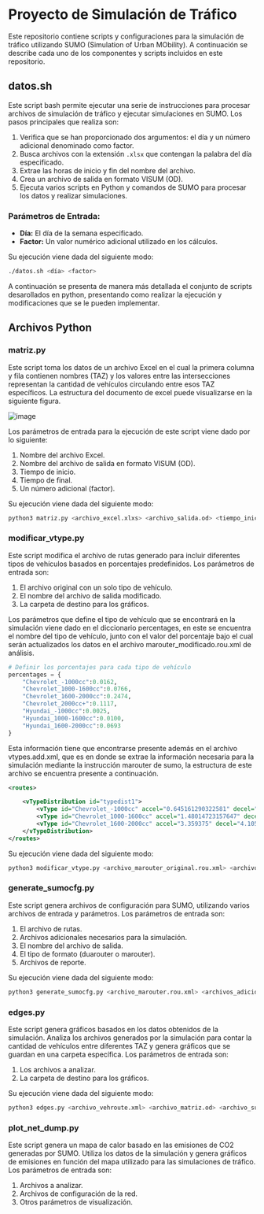 # Proyecto de Simulación de Tráfico

Este repositorio contiene scripts y configuraciones para la simulación de tráfico utilizando SUMO (Simulation of Urban MObility). A continuación se describe cada uno de los componentes y scripts incluidos en este repositorio.

## datos.sh

Este script bash permite ejecutar una serie de instrucciones para procesar archivos de simulación de tráfico y ejecutar simulaciones en SUMO. Los pasos principales que realiza son:

1. Verifica que se han proporcionado dos argumentos: el día y un número adicional denominado como factor.
2. Busca archivos con la extensión `.xlsx` que contengan la palabra del día especificado.
3. Extrae las horas de inicio y fin del nombre del archivo.
4. Crea un archivo de salida en formato VISUM (OD).
5. Ejecuta varios scripts en Python y comandos de SUMO para procesar los datos y realizar simulaciones.

### Parámetros de Entrada:
- **Día:** El día de la semana especificado.
- **Factor:** Un valor numérico adicional utilizado en los cálculos.

Su ejecución viene dada del siguiente modo:
```bash
./datos.sh <día> <factor>
```

A continuación se presenta de manera más detallada el conjunto de scripts desarollados en python, presentando como realizar la ejecución y modificaciones que se le pueden implementar.

## Archivos Python

### matriz.py

Este script toma los datos de un archivo Excel en el cual la primera columna y fila contienen nombres (TAZ) y los valores entre las intersecciones representan la cantidad de vehículos circulando entre esos TAZ específicos. La estructura del documento de excel puede visualizarse en la siguiente figura.

![image](https://github.com/user-attachments/assets/f64c3f8f-eee5-43cb-8872-8f80f1690b85)

Los parámetros de entrada para la ejecución de este script viene dado por lo siguiente:
1. Nombre del archivo Excel.
2. Nombre del archivo de salida en formato VISUM (OD).
3. Tiempo de inicio.
4. Tiempo de final.
5. Un número adicional (factor).

Su ejecución viene dada del siguiente modo:
```bash
python3 matriz.py <archivo_excel.xlxs> <archivo_salida.od> <tiempo_inicio_simulacion> <tiempo_final_simulacion> <factor>
```

### modificar_vtype.py

Este script modifica el archivo de rutas generado para incluir diferentes tipos de vehículos basados en porcentajes predefinidos. Los parámetros de entrada son:
1. El archivo original con un solo tipo de vehículo.
2. El nombre del archivo de salida modificado.
3. La carpeta de destino para los gráficos.

Los parámetros que define el tipo de vehículo que se encontrará en la simulación viene dado en el diccionario percentages, en este se encuentra el nombre del tipo de vehículo, junto con el valor del porcentaje bajo el cual serán actualizados los datos en el archivo marouter_modificado.rou.xml de análisis.

```python
# Definir los porcentajes para cada tipo de vehículo
percentages = {
    "Chevrolet_-1000cc":0.0162,
    "Chevrolet_1000-1600cc":0.0766,
    "Chevrolet_1600-2000cc":0.2474,
    "Chevrolet_2000cc+":0.1117,
    "Hyundai_-1000cc":0.0025,
    "Hyundai_1000-1600cc":0.0100,
    "Hyundai_1600-2000cc":0.0693
}
```

Esta información tiene que encontrarse presente además en el archivo vtypes.add.xml, que es en donde se extrae la información necesaria para la simulación mediante la instrucción marouter de sumo, la estructura de este archivo se encuentra presente a continuación.

```xml
<routes>

    <vTypeDistribution id="typedist1">
		<vType id="Chevrolet_-1000cc" accel="0.645161290322581" decel="2.1326164874552" emergencyDecel="4.26523297491039" length="3.495" maxSpeed="43.0555555555556" width="1.495" height="1.5" probability="0.0162854613388376" color="0,0,255"/>
		<vType id="Chevrolet_1000-1600cc" accel="1.48014723157647" decel="3.16587046753857" emergencyDecel="6.33174093507714" length="4.235" maxSpeed="52.5" width="1.67" height="1.495" probability="0.0787258360485693" color="0,0,255"/>
		<vType id="Chevrolet_1600-2000cc" accel="3.359375" decel="4.10590277777778" emergencyDecel="8.21180555555556" length="4.51" maxSpeed="59.7222222222222" width="1.73" height="1.45" probability="0.244703426140746" color="0,0,255"/>
    </vTypeDistribution>
</routes>
```


Su ejecución viene dada del siguiente modo:
```bash
python3 modificar_vtype.py <archivo_marouter_original.rou.xml> <archivo_salida_marouter_modificado.rou.xml> <carpeta_salida_figuras_resultados_cambios>
```

### generate_sumocfg.py

Este script genera archivos de configuración para SUMO, utilizando varios archivos de entrada y parámetros. Los parámetros de entrada son:
1. El archivo de rutas.
2. Archivos adicionales necesarios para la simulación.
3. El nombre del archivo de salida.
4. El tipo de formato (duarouter o marouter).
5. Archivos de reporte.

Su ejecución viene dada del siguiente modo:
```bash
python3 generate_sumocfg.py <archivo_marouter.rou.xml> <archivos_adicionales> <archivo_sumocfg> <archivo_entrada_edgeData.xml> <archivo_salida_edgeData.xml> <tiempo_inicio_simulacion> <tiempo_final_simulacion>
```

### edges.py

Este script genera gráficos basados en los datos obtenidos de la simulación. Analiza los archivos generados por la simulación para contar la cantidad de vehículos entre diferentes TAZ y genera gráficos que se guardan en una carpeta específica. Los parámetros de entrada son:
1. Los archivos a analizar.
2. La carpeta de destino para los gráficos.

Su ejecución viene dada del siguiente modo:
```bash
python3 edges.py <archivo_vehroute.xml> <archivo_matriz.od> <archivo_summary.xml> <carpeta_salida_de_resutados_graficos>
```

### plot_net_dump.py

Este script genera un mapa de calor basado en las emisiones de CO2 generadas por SUMO. Utiliza los datos de la simulación y genera gráficos de emisiones en función del mapa utilizado para las simulaciones de tráfico. Los parámetros de entrada son:
1. Archivos a analizar.
2. Archivos de configuración de la red.
3. Otros parámetros de visualización.
